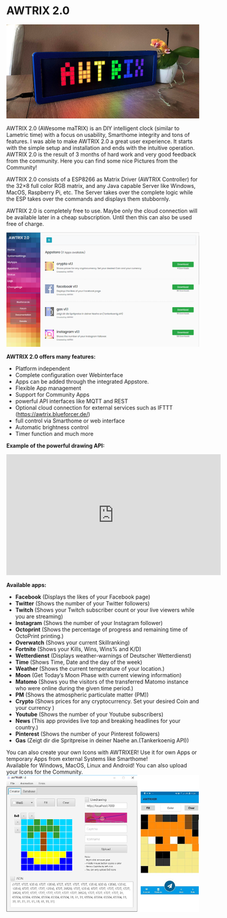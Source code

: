 ﻿# AWTRIX 2.0



![image alt text](assets/awtrix.jpeg)


AWTRIX 2.0 (AWesome maTRIX) is an DIY intelligent clock (similar to Lametric time) with a focus on usability, Smarthome integrity and tons of features. I was able to make AWTRIX 2.0 a great user experience. It starts with the simple setup and installation and ends with the intuitive operation. AWTRIX 2.0 is the result of 3 months of hard work and very good feedback from the community. Here you can find some nice Pictures from the Community!

AWTRIX 2.0 consists of a ESP8266 as Matrix Driver (AWTRIX Controller) for the 32×8 full color RGB matrix, and any Java capable Server like Windows, MacOS, Raspberry Pi, etc. The Server takes over the complete logic while the ESP takes over the commands and displays them stubbornly.

AWTRIX 2.0 is completely free to use. Maybe only the cloud connection will be available later in a cheap subscription. Until then this can also be used free of charge.


![AWTRIX 2.0 Webinterface with integrated Appstore](assets/appstore.PNG)

**AWTRIX 2.0 offers many features:**
- Platform independent
- Complete configuration over Webinterface
- Apps can be added through the integrated Appstore.
- Flexible App management
- Support for Community Apps
- powerful API interfaces like MQTT and REST
- Optional cloud connection for external services such as IFTTT (https://awtrix.blueforcer.de/)
- full control via Smarthome or web interface
- Automatic brightness control
- Timer function and much more

**Example of the powerful drawing API:**

<iframe width="560" height="315" src="https://youtube.com/embed/BfqCBOx3_qQ?rel=0" frameborder="0" allow="autoplay; encrypted-media" allowfullscreen></iframe>  
  
  

**Available apps:**

- **Facebook** (Displays the likes of your Facebook page)
- **Twitter** (Shows the number of your Twitter followers)
- **Twitch** (Shows your Twitch subscriber count or your live viewers while you are streaming)
- **Instagram** (Shows the number of your Instagram follower)
- **Octoprint** (Shows the percentage of progress and remaining time of OctoPrint printing.)
- **Overwatch** (Shows your current Skillranking)
- **Fortnite** (Shows your Kills, Wins, Wins% and K/D)
- **Wetterdienst** (Displays weather-warnings of Deutscher Wetterdienst)
- **Time** (Shows Time, Date and the day of the week)
- **Weather** (Shows the current temperature of your location.)
- **Moon** (Get Today’s Moon Phase with current viewing information)
- **Matomo** (Shows you the visitors of the transferred Matomo instance who were online during the given time period.)
- **PM** (Shows the atmospheric particulate matter (PM))
- **Crypto** (Shows prices for any cryptocurrency. Set your desired Coin and your currency )
- **Youtube** (Shows the number of your Youtube subscribers)
- **News** (This app provides live top and breaking headlines for your country.)
- **Pinterest** (Shows the number of your Pinterest followers)
- **Gas** (Zeigt dir die Spritpreise in deiner Naehe an.(Tankerkoenig API))
  
  
You can also create your own Icons with AWTRIXER! Use it for own Apps or temporary Apps from external Systems like Smarthome!  
Available for Windows, MacOS, Linux and Android! You can also upload your Icons for the Community.
![AWTRIX 2.0 Webinterface with integrated Appstore](assets/awtrixer.PNG)
